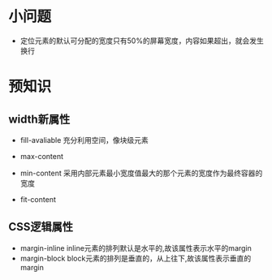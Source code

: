 # 小问题
- 定位元素的默认可分配的宽度只有50%的屏幕宽度，内容如果超出，就会发生换行
# 预知识
## width新属性
- fill-avaliable
    充分利用空间，像块级元素
- max-content

- min-content
    采用内部元素最小宽度值最大的那个元素的宽度作为最终容器的宽度
- fit-content

## CSS逻辑属性
- margin-inline 
    inline元素的排列默认是水平的,故该属性表示水平的margin
- margin-block
    block元素的排列是垂直的，从上往下,故该属性表示垂直的margin